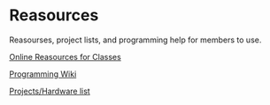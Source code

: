 # Reasources
Reasourses, project lists, and programming help for members to use.

[Online Reasources for Classes](https://github.com/IEEE-CMICH/Reasources/blob/master/Online%20Reasources%20for%20Classes.md)

[Programming Wiki](https://github.com/IEEE-CMICH/Reasources/blob/master/Programming%20Wiki.md)

[Projects/Hardware list](https://github.com/IEEE-CMICH/Reasources/blob/master/Projects%20Hardware%20list.md)
